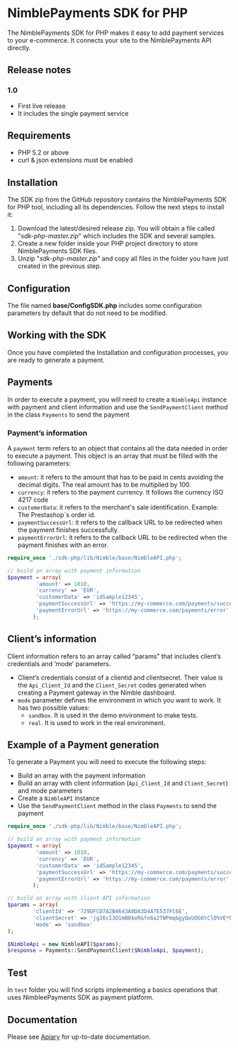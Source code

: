 NimblePayments SDK for PHP
======================

The NimblePayments SDK for PHP makes it easy to add payment services to your e-commerce. It connects your site to the NimblePayments API directly.

## Release notes

### 1.0
- First live release
- It includes the single payment service 

## Requirements
* PHP 5.2 or above
* curl & json extensions must be enabled

## Installation
The SDK zip from the GitHub repository contains the NimblePayments SDK for PHP tool, including all its dependencies. Follow the next steps to install it:

1. Download the latest/desired release zip. You will obtain a file called "_sdk-php-master.zip_" which includes the SDK and several samples.
2. Create a new folder inside your PHP project directory to store NimblePayments SDK files.
3. Unzip "_sdk-php-master.zip_" and copy all files in the folder you have just created in the previous step.

## Configuration
The file named __base/ConfigSDK.php__ includes some configuration parameters by default that do not need to be modified.

## Working with the SDK
Once you have completed the Installation and configuration processes, you are ready to generate a payment.

## Payments 
In order to execute a payment, you will need to create a `NimbleApi` instance with payment and client information and use the `SendPaymentClient` method in the class `Payments` to send the payment

### Payment’s information
A `payment` term refers to an object that contains all the data needed in order to execute a payment. This object is an array that must be filled with the following parameters:

- `amount`: it refers to the amount that has to be paid in cents avoiding the decimal digits. The real amount has to be multiplied by 100.
- `currency`: it refers to the payment currency. It follows the currency ISO 4217 code
- `customerData`: it refers to the merchant's sale identification. Example: The Prestashop`s order id.
- `paymentSuccessUrl`: it refers to the callback URL to be redirected when the payment finishes successfully.
- `paymentErrorUrl`: it refers to the callback URL to be redirected when the payment finishes with an error.

```php
require_once './sdk-php/lib/Nimble/base/NimbleAPI.php';

// build an array with payment information
$payment = array(
         'amount' => 1010,
         'currency' => 'EUR',
         'customerData' => 'idSample12345',
         'paymentSuccessUrl' => 'https://my-commerce.com/payments/success',
         'paymentErrorUrl' => 'https://my-commerce.com/payments/error'
        );
```

## Client’s  information
Client information refers to an array called “params” that includes client’s credentials and ‘mode’ parameters.

- Client’s credentials consist of a clientid and clientsecret. Their value is the  `Api_Client_Id` and the `Client_Secret` codes  generated when creating a Payment gateway in the Nimble dashboard.
- `mode` parameter defines the environment in which you want to work. It has two possible values:
    - `sandbox`. It is used in the demo environment to make tests.
    - `real`. It is used to work in the real environment.

## Example of a Payment generation
To generate a Payment you will need to execute the following steps:

- Build an array with the payment information
- Build an array with client information (`Api_Client_Id` and `Client_Secret`) and mode parameters
- Create a `NimbleAPI` instance
- Use the `SendPaymentClient` method in the class `Payments` to send the payment

```php
require_once './sdk-php/lib/Nimble/base/NimbleAPI.php';

// build an array with payment information
$payment = array(
         'amount' => 1010,
         'currency' => 'EUR',
         'customerData' => 'idSample12345',
         'paymentSuccessUrl' => 'https://my-commerce.com/payments/success',
         'paymentErrorUrl' => 'https://my-commerce.com/payments/error'
        );

// build an array with client API information
$params = array(
        'clientId' => '729DFCD7A2B4643A0DA3D4A7E537FC6E',
        'clientSecret' => 'jg26cI3O1mB0$eR&fo6a2TWPmq&gyQoUOG6tClO%VE*N$SN9xX27@R4CTqi*$4EO',
        'mode' => 'sandbox'
);

$NimbleApi = new NimbleAPI($params);
$response = Payments::SendPaymentClient($NimbleApi, $payment);
```

## Test

In `test` folder you will find scripts implementing a basics operations that uses NimbleePayments SDK as payment platform.

## Documentation
Please see [Apiary](http://docs.nimblepublicapi.apiary.io/#) for up-to-date documentation.
